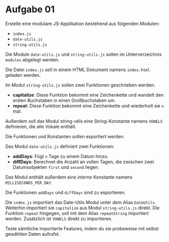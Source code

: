 # Aufgabe 01

Erstelle eine modulare JS-Applikation bestehend aus folgenden Modulen:

- `index.js`
- `date-utils.js`
- `string-utils.js`

Die Module `date-utils.js` und `string-utils.js` sollen im Unterverzeichnis `modules` abgelegt werden.

Die Datei `index.js` soll in einem HTML Dokument namens `index.html` geladen werden.

Im Modul `string-utils.js` sollen zwei Funktionen geschrieben werden:

- **capitalize**: Diese Funktion bekommt eine Zeichenkette und wandelt den ersten Buchstaben in einen Großbuchstaben um.
- **repeat**: Diese Funktion bekommt eine Zeichenkette und wiederholt sie `n` mal.

Außerdem soll das Modul string-utils eine String-Konstante namens `VOWELS` definieren, die alle Vokale enthält.

Die Funktionen und Konstanten sollen exportiert werden.

Das Modul `date-utils.js` definiert zwei Funktionen: 

- **addDays**: Fügt `n` Tage zu einem Datum hinzu.
- **diffDays**: Berechnet die Anzahl an vollen Tagen, die zwischen zwei Datumsobjekten `first` und `second` liegen.

Das Modul enthält außerdem eine _interne_ Konstante namens `MILLISECONDS_PER_DAY`.

Die Funktionen `addDays` und `diffDays` sind zu exportieren.

Die `index.js` importiert das Date-Utils Modul unter dem Alias `DateUtils`. Weiterhin importiert sie `capitalize` aus Modul `string-utils.js` direkt. Die Funktion `repeat` hingegen, soll mit dem Alias `repeatString` importiert werden. Zusätzlich ist `VOWELS` direkt zu importieren.

Teste sämtliche importierte Features, indem du sie probeweise mit selbst gewählten Daten aufrufst.